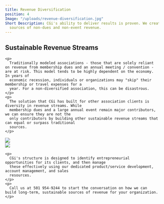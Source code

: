 ```yaml
---
title: Revenue Diversification
position: 4
Image: "/uploads/revenue-diversification.jpg"
Short Description: CGi's ability to deliver results is proven. We create sustainable
  sources of non-dues and non-event revenue.
---
```


<div class="row mb-5 pb-4">
  <div class="col-md-6">

<h2>Sustainable Revenue Streams</h2>

    <p>
      Traditionally modeled associations - those that are solely reliant on revenue from membership dues and an annual meeting / convention - are at risk. This model tends to be highly dependent on the economy. In years of
      economic recession, individuals or organizations may "skip" their membership or travel expenses for a
      year. For a non-diversified association, this can be disastrous.
    </p>
    <p>
      The solution that CGi has built for other association clients is diversity in revenue streams. While
      membership dues and a large annual event remain major contributors, we can ensure they are not the
      only contributors by building other sustainable revenue streams that can equal or surpass traditional
      sources.
    </p>
  </div>
  <div class="col-md-6">
    <img src="/uploads/revenue-diversification-2.jpg">
  </div>
</div>

<div class="row mb-5 pb-4">
  <div class="col-md-6">
    <img src="/uploads/revenue-diversification-3.jpg">
  </div>
  <div class="col-md-6">

    <p>
      CGi's structure is designed to identify entrepreneurial opportunities for its clients, and then manage
      these effectively using our dedicated product/service development, account management, and sales
      resources.
    </p>
    <p>
      Call us at 501 954-9244 to start the conversation on how we can build long-term, sustainable sources of revenue for your organization.
    </p>
  </div>
</div>
